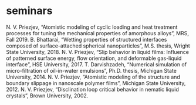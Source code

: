 # seminars 
N. V. Priezjev, “Atomistic modeling of cyclic loading and heat treatment processes for tuning the mechanical properties of amorphous alloys”, MRS, Fall 2019.
B. Bhattarai, “Wetting properties of structured interfaces composed of surface-attached spherical nanoparticles”, M.S. thesis, Wright State University, 2018.
N. V. Priezjev, “Slip behavior in liquid films: Influence of patterned surface energy, flow orientation, and deformable gas-liquid interface”, HSE University, 2017.
T. Darvishzadeh, “Numerical simulation of micro-filtration of oil-in-water emulsions”, Ph.D. thesis, Michigan State University, 2014.
N. V. Priezjev, “Atomistic modeling of the structure and boundary slippage in nanoscale polymer films”, Michigan State University, 2012.
N. V. Priezjev, “Disclination loop critical behavior in nematic liquid crystals”, Brown University, 2002.
